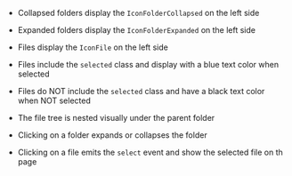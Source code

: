 - Collapsed folders display the `IconFolderCollapsed` on the left side

- Expanded folders display the `IconFolderExpanded` on the left side

- Files display the `IconFile` on the left side

- Files include the `selected` class and display with a blue text color when selected

- Files do NOT include the `selected` class and have a black text color when NOT selected

- The file tree is nested visually under the parent folder

- Clicking on a folder expands or collapses the folder

- Clicking on a file emits the `select` event and show the selected file on th page
